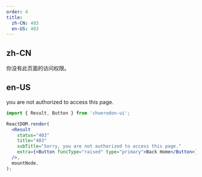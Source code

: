 ```yaml
---
order: 4
title:
  zh-CN: 403
  en-US: 403
---
```


## zh-CN

你没有此页面的访问权限。

## en-US

you are not authorized to access this page.

```jsx
import { Result, Button } from 'choerodon-ui';

ReactDOM.render(
  <Result
    status="403"
    title="403"
    subTitle="Sorry, you are not authorized to access this page."
    extra={<Button funcType="raised" type="primary">Back Home</Button>}
  />,
  mountNode,
);
```
